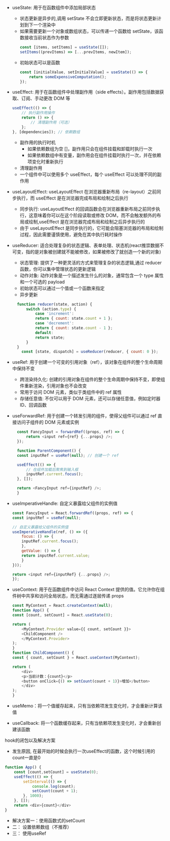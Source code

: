 - useState: 用于在函数组件中添加局部状态
  - 状态更新是异步的,调用 setState 不会立即更新状态，而是将状态更新计划到下一个渲染中
  - 如果需要更新一个对象或数组状态，可以传递一个函数给 setState，该函数接收当前状态作为参数
    ```javascript
    const [items, setItems] = useState([]);
    setItems((prevItems) => [...prevItems, newItem]);
    ```
  - 初始状态可以是函数
    ```javascript
    const [initialValue, setInitialValue] = useState(() => {
        return someExpensiveComputation();
    });
    ```

- useEffect: 用于在函数组件中处理副作用（side effects）。副作用包括数据获取、订阅、手动更改 DOM 等
    ```javascript
    useEffect(() => {
        // 执行副作用操作
        return () => {
            // 清理副作用（可选）
        };
    }, [dependencies]); // 依赖数组
    ```
  -  副作用的执行时机
     -  如果依赖数组为空 []，副作用只会在组件挂载和卸载时执行一次
     -  如果依赖数组中有变量，副作用会在组件挂载时执行一次，并在依赖项变化时重新执行
  -  清理副作用
  -  一个组件中可以使用多个 useEffect，每个 useEffect 可以处理不同的副作用

- useLayoutEffect: useLayoutEffect 在浏览器重新布局（re-layout）之前同步执行，而 useEffect 是在浏览器完成布局和绘制之后执行
  - 同步执行: useLayoutEffect 的回调函数会在浏览器重新布局之前同步执行，这意味着你可以在这个阶段读取或修改 DOM，而不会触发额外的布局或绘制,useEffect 是在浏览器完成布局和绘制之后异步执行的
  - 由于 useLayoutEffect 是同步执行的，它可能会阻塞浏览器的布局和绘制过程，因此需要谨慎使用，避免在其中执行耗时操作

- useReducer: 适合处理复杂的状态逻辑、表单处理、状态机(react推崇数据不可变，指的是对象被创建就不能被修改，如果被修改了就创造一个新的对象)
  - 状态管理: 提供了一种更灵活的方式来管理复杂的状态逻辑,通过 reducer 函数，你可以集中管理状态的更新逻辑
  - 动作对象: 动作对象是一个描述发生什么的对象，通常包含一个 type 属性和一个可选的 payload
  - 初始状态可以通过一个值或一个函数来指定
  - 异步更新
  ```javascript
    function reducer(state, action) {
        switch (action.type) {
            case 'increment':
            return { count: state.count + 1 };
            case 'decrement':
            return { count: state.count - 1 };
            default:
            return state;
        }
    }
      const [state, dispatch] = useReducer(reducer, { count: 0 });

  ```

- useRef: 用于创建一个可变的引用对象（ref），该对象在组件的整个生命周期中保持不变
  - 跨渲染持久化: 创建的引用对象在组件的整个生命周期中保持不变，即使组件重新渲染，引用对象也不会改变
  - 常用于访问 DOM 元素，类似于类组件中的 ref 属性
  - 存储任意值: 不仅可以用于 DOM 元素，还可以存储任意值，例如定时器 ID、回调函数
  
- useForwardRef: 用于创建一个转发引用的组件，使得父组件可以通过 ref 直接访问子组件的 DOM 元素或实例
  ```javascript
    const FancyInput = forwardRef((props, ref) => {
        return <input ref={ref} {...props} />;
    });

    function ParentComponent() {
    const inputRef = useRef(null); // 创建一个 ref

    useEffect(() => {
        // 在组件加载后聚焦到输入框
        inputRef.current.focus();
    }, []);

    return <FancyInput ref={inputRef} />;
    }
  ```

- useImperativeHandle: 自定义暴露给父组件的实例值
    ```javascript
    const FancyInput = React.forwardRef((props, ref) => {
    const inputRef = useRef(null);

    // 自定义暴露给父组件的实例值
    useImperativeHandle(ref, () => ({
        focus: () => {
        inputRef.current.focus();
        },
        getValue: () => {
        return inputRef.current.value;
        }
    }));

    return <input ref={inputRef} {...props} />;
    });
    ```

- useContext: 用于在函数组件中访问 React Context 提供的值。它允许你在组件树中共享和访问全局状态，而无需通过逐层传递 props
    ```javascript
    const MyContext = React.createContext(null);
    function App() {
    const [count, setCount] = React.useState(0);

    return (
        <MyContext.Provider value={{ count, setCount }}>
        <ChildComponent />
        </MyContext.Provider>
    );
    }
    function ChildComponent() {
    const { count, setCount } = React.useContext(MyContext);

    return (
        <div>
        <p>当前计数：{count}</p>
        <button onClick={() => setCount(count + 1)}>增加</button>
        </div>
    );
    }
    ```

- useMemo：将一个值缓存起来，只有当依赖项发生变化时，才会重新计算该值
  
- useCallback: 将一个函数缓存起来，只有当依赖项发生变化时，才会重新创建该函数

hook的闭包以及解决方案
- 发生原因, 在最开始的时候会执行一次useEffect的函数，这个时候引用的count一直是0
```javascript
function App() {
    const [count,setCount] = useState(0);
    useEffect(() => {
        setInterval(() => {
            console.log(count);
            setCount(count + 1);
        }, 1000);
    }, []);
    return <div>{count}</div>
}
```
- 解决方案一：使用函数式的setCount
- 二： 设置依赖数组（不推荐）
- 三： 使用useRef